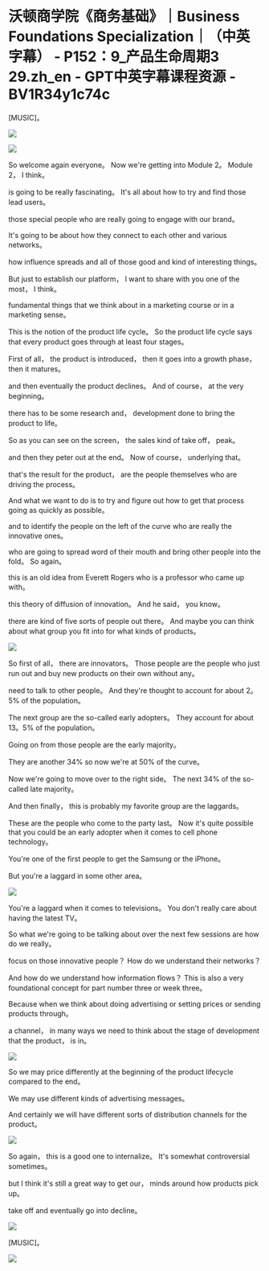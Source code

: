 # 沃顿商学院《商务基础》｜Business Foundations Specialization｜（中英字幕） - P152：9_产品生命周期3 29.zh_en - GPT中英字幕课程资源 - BV1R34y1c74c

 [MUSIC]。

![](img/aa9a7c96f035c142c71bee8e0eb6383e_1.png)

![](img/aa9a7c96f035c142c71bee8e0eb6383e_2.png)

 So welcome again everyone。 Now we're getting into Module 2。 Module 2， I think。

 is going to be really fascinating。 It's all about how to try and find those lead users。

 those special people who are really going to engage with our brand。

 It's going to be about how they connect to each other and various networks。

 how influence spreads and all of those good and kind of interesting things。

 But just to establish our platform， I want to share with you one of the most， I think。

 fundamental things that we think about in a marketing course or in a marketing sense。

 This is the notion of the product life cycle。 So the product life cycle says that every product goes through at least four stages。

 First of all， the product is introduced， then it goes into a growth phase， then it matures。

 and then eventually the product declines。 And of course， at the very beginning。

 there has to be some research and， development done to bring the product to life。

 So as you can see on the screen， the sales kind of take off， peak。

 and then they peter out at the end。 Now of course， underlying that。

 that's the result for the product， are the people themselves who are driving the process。

 And what we want to do is to try and figure out how to get that process going as quickly as possible。

 and to identify the people on the left of the curve who are really the innovative ones。

 who are going to spread word of their mouth and bring other people into the fold。 So again。

 this is an old idea from Everett Rogers who is a professor who came up with。

 this theory of diffusion of innovation。 And he said， you know。

 there are kind of five sorts of people out there。 And maybe you can think about what group you fit into for what kinds of products。



![](img/aa9a7c96f035c142c71bee8e0eb6383e_4.png)

 So first of all， there are innovators。 Those people are the people who just run out and buy new products on their own without any。

 need to talk to other people。 And they're thought to account for about 2。5% of the population。

 The next group are the so-called early adopters。 They account for about 13。5% of the population。

 Going on from those people are the early majority。

 They are another 34% so now we're at 50% of the curve。

 Now we're going to move over to the right side。 The next 34% of the so-called late majority。

 And then finally， this is probably my favorite group are the laggards。

 These are the people who come to the party last。 Now it's quite possible that you could be an early adopter when it comes to cell phone technology。

 You're one of the first people to get the Samsung or the iPhone。

 But you're a laggard in some other area。

![](img/aa9a7c96f035c142c71bee8e0eb6383e_6.png)

 You're a laggard when it comes to televisions。 You don't really care about having the latest TV。

 So what we're going to be talking about over the next few sessions are how do we really。

 focus on those innovative people？ How do we understand their networks？

 And how do we understand how information flows？ This is also a very foundational concept for part number three or week three。

 Because when we think about doing advertising or setting prices or sending products through。

 a channel， in many ways we need to think about the stage of development that the product， is in。



![](img/aa9a7c96f035c142c71bee8e0eb6383e_8.png)

 So we may price differently at the beginning of the product lifecycle compared to the end。

 We may use different kinds of advertising messages。

 And certainly we will have different sorts of distribution channels for the product。



![](img/aa9a7c96f035c142c71bee8e0eb6383e_10.png)

 So again， this is a good one to internalize。 It's somewhat controversial sometimes。

 but I think it's still a great way to get our， minds around how products pick up。

 take off and eventually go into decline。

![](img/aa9a7c96f035c142c71bee8e0eb6383e_12.png)

 [MUSIC]。

![](img/aa9a7c96f035c142c71bee8e0eb6383e_14.png)